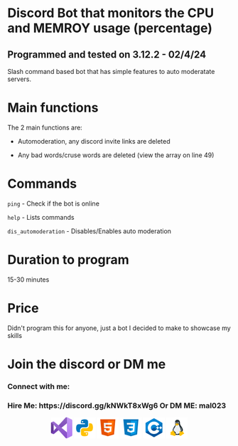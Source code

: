 # Discord Bot that monitors the CPU and MEMROY usage (percentage)

## Programmed and tested on 3.12.2 - 02/4/24

Slash command based bot that has simple features to auto moderatate servers. 

# Main functions

The 2 main functions are:

- Automoderation, any discord invite links are deleted

- Any bad words/cruse words are deleted (view the array on line 49)

# Commands

`ping` - Check if the bot is online

`help` - Lists commands

`dis_automoderation` - Disables/Enables auto moderation

# Duration to program

15-30 minutes

# Price

Didn't program this for anyone, just a bot I decided to make to showcase my skills

# Join the discord or DM me

<h3 align="left">Connect with me:</h3>
<p align="left">
</p>
<h3 align="left">Hire Me: https://discord.gg/kNWkT8xWg6 Or DM ME: mal023</h3>
</p>

<div align="center">
  <img src="https://github.com/DanielJones02/Active-Projects/blob/main/images/Visual_Studio_Icon_2019.svg.png" width="48" height="48" alt="Visual Studio" />
  <img src="https://github.com/DanielJones02/Active-Projects/blob/main/images/python.png" alt="Python" />
  <img src="https://github.com/DanielJones02/Active-Projects/blob/main/images/html.png" alt="HTML" />
  <img src="https://github.com/DanielJones02/Active-Projects/blob/main/images/css.png" alt="CSS" />
  <img src="https://github.com/DanielJones02/Active-Projects/blob/main/images/C%2B%2B.png" alt="C++" />
  <img src="https://github.com/DanielJones02/Active-Projects/blob/main/images/linux.png" alt="Linux" />
</div>
